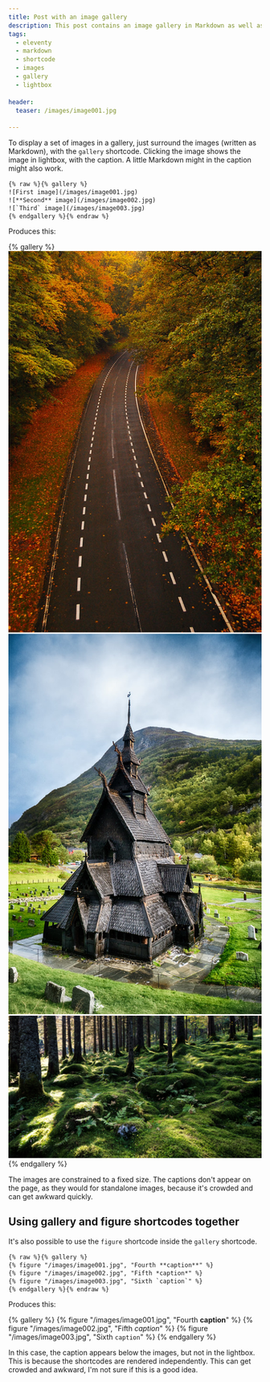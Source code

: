 ```yaml
---
title: Post with an image gallery
description: This post contains an image gallery in Markdown as well as shortcodes.
tags:
  - eleventy
  - markdown
  - shortcode
  - images
  - gallery
  - lightbox

header:
  teaser: /images/image001.jpg

---
```


To display a set of images in a gallery, just surround the images (written as Markdown), with the `gallery` shortcode. Clicking the image shows the image in lightbox, with the caption. A little Markdown might in the caption might also work.

```
{% raw %}{% gallery %}
![First image](/images/image001.jpg)
![**Second** image](/images/image002.jpg)
![`Third` image](/images/image003.jpg)
{% endgallery %}{% endraw %}
```

Produces this:

{% gallery %}
![First image](/images/image001.jpg)
![**Second** image](/images/image002.jpg)
![`Third` image](/images/image003.jpg)
{% endgallery %}

The images are constrained to a fixed size. The captions don't appear on the page, as they would for standalone images, because it's crowded and can get awkward quickly.


## Using gallery and figure shortcodes together

It's also possible to use the `figure` shortcode inside the `gallery` shortcode.

```
{% raw %}{% gallery %}
{% figure "/images/image001.jpg", "Fourth **caption**" %}
{% figure "/images/image002.jpg", "Fifth *caption*" %}
{% figure "/images/image003.jpg", "Sixth `caption`" %}
{% endgallery %}{% endraw %}
```

Produces this:

{% gallery %}
{% figure "/images/image001.jpg", "Fourth **caption**" %}
{% figure "/images/image002.jpg", "Fifth *caption*" %}
{% figure "/images/image003.jpg", "Sixth `caption`" %}
{% endgallery %}

In this case, the caption appears below the images, but not in the lightbox.  This is because the shortcodes are rendered independently. This can get crowded and awkward, I'm not sure if this is a good idea.
